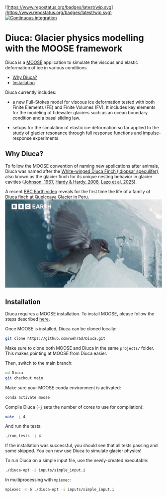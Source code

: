 ![https://www.repostatus.org/badges/latest/wip.svg](https://www.repostatus.org/badges/latest/wip.svg)
[![Continuous integration](https://github.com/wehrad/diuca/workflows/CI/badge.svg)](https://github.com/wehrad/diuca/actions)

# Diuca: Glacier physics modelling with the MOOSE framework

Diuca is a [MOOSE](https://mooseframework.inl.gov/) application to
simulate the viscous and elastic deformation of ice in various
conditions.

- [Why Diuca?](#whyDiuca)
- [Installation](#installation)

Diuca currently includes:

- a new Full-Stokes model for viscous ice deformation tested with both Finite Elements (FE) and Finite Volumes (FV). It includes key elements for the modeling of tidewater glaciers such as an ocean boundary condition and a basal sliding law.

- setups for the simulation of elastic ice deformation so far applied to the study of glacier resonance through full response functions and impulse-response experiments.

## Why Diuca?

To follow the MOOSE convention of naming new applications after
animals, Diuca was named after the [White-winged Diuca Finch (Idiopsar
speculifer)](https://www.peruaves.org/thraupidae/white-winged-Diuca-finch-Diuca-speculifera/),
also known as the glacier finch for its unique nesting behavior in
glacier cavities ([Johnson,
1967](https://academic.oup.com/auk/article-abstract/85/3/524/5198113?redirectedFrom=fulltext),
[Hardy & Hardy,
2008](https://bioone.org/journals/The-Wilson-Journal-of-Ornithology/volume-120/issue-3/06-165.1/White-winged-Diuca-Finch-span-classgenus-speciesDiuca-speculifera-span-Nesting/10.1676/06-165.1.short),
[Lazo et al,
2025](https://papers.ssrn.com/sol3/papers.cfm?abstract_id=5366418)).

A recent [BBC Earth video](https://youtu.be/lTKsjZN-Aec) reveals for the
first time the life of a family of Diuca finch at Quelccaya Glacier in
Peru.
![Screenshot](https://github.com/wehrad/diuca/blob/PR_flood/assets/BBC_earth_diuca_finch.jpg)

## Installation

Diuca requires a MOOSE installation. To install MOOSE, please follow
the steps described
[here](https://mooseframework.inl.gov/getting_started/installation/conda.html).

Once MOOSE is installed, Diuca can be cloned locally:
```bash
git clone https://github.com/wehrad/Diuca.git
```
Make sure to clone both MOOSE and Diuca in the same `projects/` folder. This makes pointing at MOOSE from Diuca easier.

Then, switch to the main branch:
```bash
cd Diuca
git checkout main
```

Make sure your MOOSE conda environment is activated:
```bash
conda activate moose
```

Compile Diuca (`-j` sets the number of cores to use for compilation):
```bash
make -j 4
```

And run the tests:
```bash
./run_tests -j 4
```

If the installation was successful, you should see that all tests
passing and some skipped. You can now use Diuca to simulate glacier
physics!

To run Diuca on a simple input file, use the newly-created executable:
```bash
./diuca-opt -i inputs/simple_input.i
```

In multiprocessing with `mpiexec`:
```bash
mpiexec -n 6 ./diuca-opt -i inputs/simple_input.i
```
